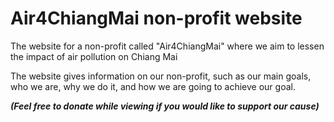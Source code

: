 # Air4ChiangMai non-profit website

The website for a non-profit called "Air4ChiangMai" where we aim to lessen the impact of air pollution on Chiang Mai

The website gives information on our non-profit, such as our main goals, who we are, why we do it, and how we are going to achieve our goal.

***(Feel free to donate while viewing if you would like to support our cause)***
